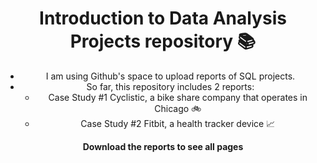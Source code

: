 <header>

# Introduction to Data Analysis Projects repository 📚

- I am using Github's space to upload reports of SQL projects.
- So far, this repository includes 2 reports:
  - Case Study #1 Cyclistic, a bike share company that operates in Chicago 🚲
  - Case Study #2 Fitbit, a health tracker device 📈

**Download the reports to see all pages**



